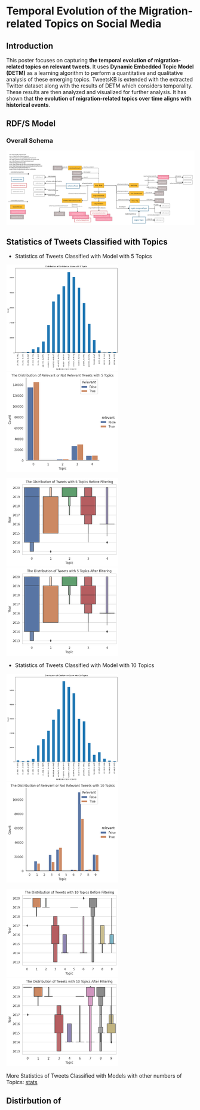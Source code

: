 # Temporal Evolution of the Migration-related Topics on Social Media

## Introduction

This poster focuses on capturing **the temporal evolution of migration-related topics on relevant tweets**. 
It uses **Dynamic Embedded Topic Model (DETM)** as a learning algorithm to perform a quantitative
and qualitative analysis of these emerging topics. TweetsKB is extended
with the extracted Twitter dataset along with the results of DETM which
considers temporality. These results are then analyzed and visualized for
further analysis. It has shown that **the evolution of migration-related topics over time aligns with historical events**. 

## RDF/S Model
### Overall Schema

![](images/migrationKB_schema.png)


## Statistics of Tweets Classified with Topics

* Statistics of Tweets Classified with Model with 5 Topics


<img src="images/dist_plots/dist_cossim_5.png" width="300px"/> <img src="images/dist_plots/dist_bef_after_5_log_False.png" width="300px"/> 

  
<img src="images/dist_plots/dist_before_filtering_time_5.png" width="300px"/> <img src="images/dist_plots/dist_after_filtering_time_5.png" width="300px"/>

* Statistics of Tweets Classified with Model with 10 Topics

<img src="images/dist_plots/dist_cossim_10.png" width="300px"/><img src="images/dist_plots/dist_bef_after_10_log_False.png" width="300px"/> 

<img src="images/dist_plots/dist_before_filtering_time_10.png" width="300px"/> <img src="images/dist_plots/dist_after_filtering_time_10.png" width="300px"/>

More Statistics of Tweets Classified with Models with other numbers of Topics: [stats](stats.md)


## Distirbution of 